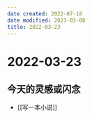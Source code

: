 ```yaml
---
date created: 2022-07-18
date modified: 2023-03-08
title: 2022-03-23
---
```


# 2022-03-23

## 今天的灵感或闪念

- [[写一本小说]]
